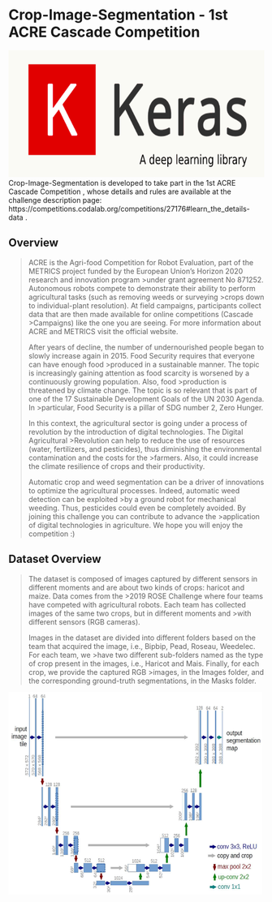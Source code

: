 # Crop-Image-Segmentation - 1st ACRE Cascade Competition
<img src="https://github.com/DT-Repo/Crop-Image-Segmentation/blob/master/Images/keras.png" width="600" height="250">
Crop-Image-Segmentation is developed to take part in the 1st ACRE Cascade Competition , whose details and rules are available at the challenge description page: https://competitions.codalab.org/competitions/27176#learn_the_details-data .

## Overview
>ACRE is the Agri-food Competition for Robot Evaluation, part of the METRICS project funded by the European Union’s Horizon 2020 research and innovation program >under grant agreement No 871252. Autonomous robots compete to demonstrate their ability to perform agricultural tasks (such as removing weeds or surveying >crops down to individual-plant resolution). At field campaigns, participants collect data that are then made available for online competitions (Cascade >Campaigns) like the one you are seeing. For more information about ACRE and METRICS visit the official website.
>
>After years of decline, the number of undernourished people began to slowly increase again in 2015. Food Security requires that everyone can have enough food >produced in a sustainable manner. The topic is increasingly gaining attention as food scarcity is worsened by a continuously growing population. Also, food >production is threatened by climate change. The topic is so relevant that is part of one of the 17 Sustainable Development Goals of the UN 2030 Agenda. In >particular, Food Security is a pillar of SDG number 2, Zero Hunger.
>
>In this context, the agricultural sector is going under a process of revolution by the introduction of digital technologies. The Digital Agricultural >Revolution can help to reduce the use of resources (water, fertilizers, and pesticides), thus diminishing the environmental contamination and the costs for the >farmers. Also, it could increase the climate resilience of crops and their productivity.
>
>Automatic crop and weed segmentation can be a driver of innovations to optimize the agricultural processes. Indeed, automatic weed detection can be exploited >by a ground robot for mechanical weeding. Thus, pesticides could even be completely avoided. By joining this challenge you can contribute to advance the >application of digital technologies in agriculture. We hope you will enjoy the competition :)

## Dataset Overview
>The dataset is composed of images captured by different sensors in different moments and are about two kinds of crops: haricot and maize. Data comes from the >2019 ROSE Challenge where four teams have competed with agricultural robots. Each team has collected images of the same two crops, but in different moments and >with different sensors (RGB cameras).
>
>Images in the dataset are divided into different folders based on the team that acquired the image, i.e., Bipbip, Pead, Roseau, Weedelec. For each team, we >have two different sub-folders named as the type of crop present in the images, i.e., Haricot and Mais. Finally, for each crop, we provide the captured RGB >images, in the Images folder, and the corresponding ground-truth segmentations, in the Masks folder. 


<img src="https://github.com/DT-Repo/Crop-Image-Segmentation/blob/master/Images/UNET.jpg" width="500" height="400">
